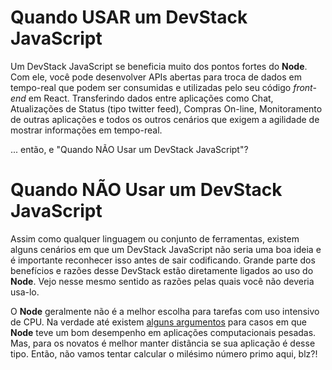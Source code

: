# Quando USAR um DevStack JavaScript

Um DevStack JavaScript se beneficia muito dos pontos fortes do **Node**. Com ele, você pode desenvolver APIs abertas para troca de dados em tempo-real que podem ser consumidas e utilizadas pelo seu código _front-end_ em React. Transferindo dados entre aplicações como Chat, Atualizações de Status (tipo twitter feed), Compras On-line, Monitoramento de outras aplicações e todos os outros cenários que exigem a agilidade de mostrar informações em tempo-real.

... então, e "Quando NÃO Usar um DevStack JavaScript"?

# Quando NÃO Usar um DevStack JavaScript

Assim como qualquer linguagem ou conjunto de ferramentas, existem alguns cenários em que um DevStack JavaScript não seria uma boa ideia e é importante reconhecer isso antes de sair codificando. Grande parte dos benefícios e razões desse DevStack estão diretamente ligados ao uso do **Node**. Vejo nesse mesmo sentido as razões pelas quais você não deveria usa-lo.

O **Node** geralmente não é a melhor escolha para tarefas com uso intensivo de CPU. Na verdade até existem [alguns argumentos](http://neilk.net/blog/2013/04/30/why-you-should-use-nodejs-for-CPU-bound-tasks/) para casos em que **Node** teve um bom desempenho em aplicações computacionais pesadas. Mas, para os novatos é melhor manter distância se sua aplicação é desse tipo. Então, não vamos tentar calcular o milésimo número primo aqui, blz?!
